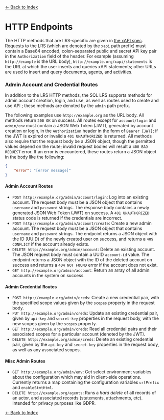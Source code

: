[<- Back to Index](index.md)

# HTTP Endpoints

The HTTP methods that are LRS-specific are given in [the xAPI spec](https://github.com/adlnet/xAPI-Spec/blob/master/xAPI-Communication.md#datatransfer). Requests to the LRS (which are denoted by the `xapi` path prefix) must contain a Base64 encoded, colon-separated public and secret API key pair in the `Authorization` field of the header. For example (assuming `http://example` is the URL body), `http://example.org/xapi/statements` is the URL at which the user inserts and queries xAPI statements; other URLs are used to insert and query documents, agents, and activities.

### Admin Account and Credential Routes

In addition to the LRS HTTP methods, the SQL LRS supports methods for admin account creation, login, and use, as well as routes used to create and use API ; these methods are denoted by the `admin` path prefix.

The following examples use `http://example.org` as the URL body. All methods return `200 OK` on success. All routes except for `account/login` and `admin/env` must contain a JSON Web Token (JWT), generated by account creation or login, in the `Authorization` header in the form of `Bearer [JWT]`; if the JWT is expired or invalid a `401 UNAUTHORIZED` is returned. All methods also require that the request body be a JSON object, though the permitted values depend on the route; invalid request bodies will result a `400 BAD REQUEST` error. If an error is encountered, these routes return a JSON object in the body like the following:

```json
{
    "error": "[error message]"
}
```

#### Admin Account Routes

- `POST http://example.org/admin/account/login`: Log into an existing account. The request body must be a JSON object that contains `username` and `password` strings. The response body contains a newly generated JSON Web Token (JWT) on success. A `401 UNAUTHORIZED` status code is returned if the credentials are incorrect.
- `POST http://example.org/admin/account/create`: Create a new admin account. The request body must be a JSON object that contains `username` and `password` strings. The endpoint returns a JSON object with the ID (UUID) of the newly created user on success, and returns a `409 CONFLICT` if the account already exists.
- `DELETE http://example.org/admin/account`: Delete an existing account. The JSON request body must contain a UUID `account-id` value. The endpoint returns a JSON object with the ID of the deleted account on success and returns a `404 NOT FOUND` error if the account does not exist.
- `GET http://example.org/admin/account`: Return an array of all admin accounts in the system on success.

#### Admin Credential Routes

- `POST http://example.org/admin/creds`: Create a new credential pair, with the specified scope values given by the `scopes` property in the request body.
- `PUT http://example.org/admin/creds`: Update an existing credential pair, given by `api-key` and `secret-key` properties in the request body, with the new scopes given by the `scopes` property.
- `GET http://example.org/admin/creds`: Read all credential pairs and their associated scopes for a particular account (denoted by the JWT).
- `DELETE http://example.org/admin/creds`: Delete an existing credential pair, given by the `api-key` and `secret-key` properties in the request body, as well as any associated scopes.

#### Misc Admin Routes

- `GET http://example.org/admin/env`: Get select environment variables about the configuration which may aid in client-side operations. Currently returns a map containing the configuration variables `urlPrefix` and `enableStmtHtml`.
- `DELETE http://example.org/agents`: Runs a *hard delete* of all records of an actor, and associated records (statements, attachments, etc).  Intended for privacy purposes like GDPR.

[<- Back to Index](index.md)
